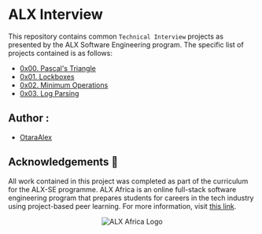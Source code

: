 # ALX Interview

This repository contains common `Technical Interview` projects as presented by the ALX Software Engineering program.
The specific list of projects contained is as follows:

* [0x00. Pascal's Triangle](./0x00-pascal_triangle)
* [0x01. Lockboxes](./0x01-lockboxes)
* [0x02. Minimum Operations](./0x02-minimum_operations)
* [0x03. Log Parsing](./0x03-log_parsing)

## Author :
* [OtaraAlex](https://github.com/OtaraAlex)

## Acknowledgements :pray:
All work contained in this project was completed as part of the curriculum for the ALX-SE programme. ALX Africa is an online full-stack software engineering program that prepares students for careers in the tech industry using project-based peer learning. For more information, visit [this link](https://www.alxafrica.com//).

<p align="center">
  <img src="http://www.alxafrica.com/wp-content/uploads/2022/01/header-logo.png"
    alt="ALX Africa Logo"
  >
  </p>
